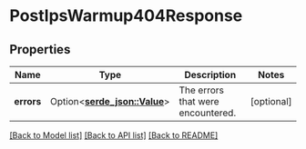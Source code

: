 # PostIpsWarmup404Response

## Properties

Name | Type | Description | Notes
------------ | ------------- | ------------- | -------------
**errors** | Option<[**serde_json::Value**](.md)> | The errors that were encountered. | [optional]

[[Back to Model list]](../README.md#documentation-for-models) [[Back to API list]](../README.md#documentation-for-api-endpoints) [[Back to README]](../README.md)


